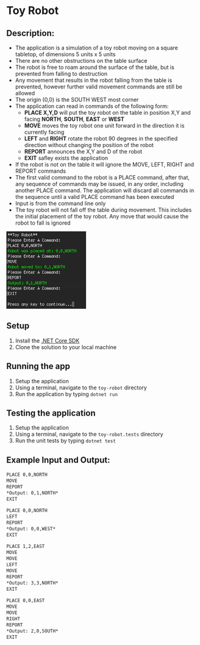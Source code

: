﻿# Toy Robot

## Description:
- The application is a simulation of a toy robot moving on a square tabletop, of dimensions 5 units x 5 units
- There are no other obstructions on the table surface
- The robot is free to roam around the surface of the table, but is prevented from falling to destruction
- Any movement that results in the robot falling from the table is prevented, however further valid movement commands are still be allowed
- The origin (0,0) is the SOUTH WEST most corner
- The application can read in commands of the following form:
    - **PLACE X,Y,D** will put the toy robot on the table in position X,Y and facing **NORTH**, **SOUTH**, **EAST** or **WEST**
    - **MOVE** moves the toy robot one unit forward in the direction it is currently facing
    - **LEFT** and **RIGHT** rotate the robot 90 degrees in the specified direction without changing the position of the robot
    - **REPORT** announces the X,Y and D of the robot
    - **EXIT** safley exists the application
- If the robot is not on the table it will ignore the MOVE, LEFT, RIGHT and REPORT commands
- The first valid command to the robot is a PLACE command, after that, any sequence of commands may be issued, in any order, including another PLACE command. The application will discard all commands in the sequence until a valid PLACE command has been executed
- Input is from the command line only
- The toy robot will not fall off the table during movement. This includes the initial placement of the toy robot. Any move that would cause the robot to fall is ignored
 
![](cli.png "CLI Output Example")

## Setup
1. Install the [.NET Core SDK](https://dotnet.microsoft.com/download/dotnet-core/2.2)
2. Clone the solution to your local machine

## Running the app
1. Setup the application
2. Using a terminal, navigate to the `toy-robot` directory
3. Run the application by typing `dotnet run`

## Testing the application
1. Setup the application
2. Using a terminal, navigate to the `toy-robot.tests` directory
3. Run the unit tests by typing `dotnet test`
 
## Example Input and Output:
```
PLACE 0,0,NORTH
MOVE
REPORT
*Output: 0,1,NORTH*
EXIT
```
```
PLACE 0,0,NORTH
LEFT
REPORT
*Output: 0,0,WEST*
EXIT
```
```
PLACE 1,2,EAST
MOVE
MOVE
LEFT
MOVE
REPORT
*Output: 3,3,NORTH*
EXIT
```
```
PLACE 0,0,EAST
MOVE
MOVE
RIGHT
REPORT
*Output: 2,0,SOUTH*
EXIT
```